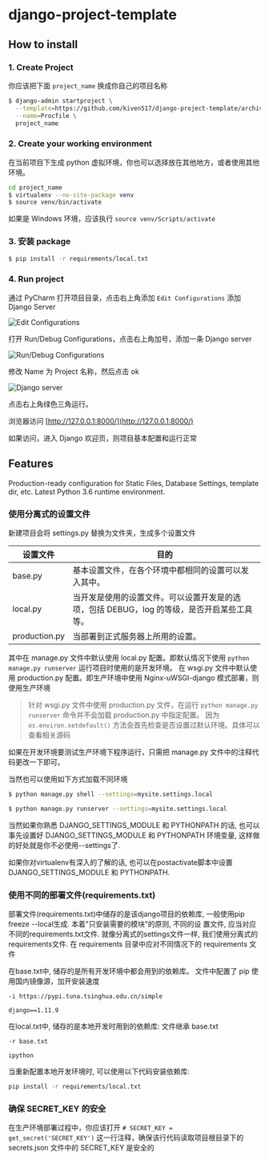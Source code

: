 # django-project-template


## How to install

### 1. Create Project

你应该把下面 `project_name` 换成你自己的项目名称

```bash
$ django-admin startproject \
  --template=https://github.com/kiven517/django-project-template/archive/master.zip \
  --name=Procfile \
  project_name
```

### 2. Create your working environment

在当前项目下生成 python 虚拟环境，你也可以选择放在其他地方，或者使用其他环境。

```bash
cd project_name
$ virtualenv --no-site-package venv
$ source venv/bin/activate
```

如果是 Windows 环境，应该执行 `source venv/Scripts/activate` 

### 3. 安装 package
```bash
$ pip install -r requirements/local.txt
```

### 4. Run project

通过 PyCharm 打开项目目录，点击右上角添加 `Edit Configurations` 添加 Django Server 

![Edit Configurations](http://ono3vb8rf.bkt.clouddn.com/Fqj-RwuAmZQLFjr1e_fWrFvld4Qa.png)

打开 Run/Debug Configurations，点击右上角加号，添加一条 Django server

![Run/Debug Configurations](http://ono3vb8rf.bkt.clouddn.com/Fj2Jdu2iag4gkBDLUFCxOwpQsc5Y.png)

修改 Name 为 Project 名称，然后点击 ok

![Django server](http://ono3vb8rf.bkt.clouddn.com/FiAn2TWl6hIakt4zpmNZnZeHyaq1.png)

点击右上角绿色三角运行。

浏览器访问 [http://127.0.0.1:8000/](http://127.0.0.1:8000/)

如果访问，进入 Django 欢迎页，则项目基本配置和运行正常


## Features

Production-ready configuration for Static Files, Database Settings, template dir, etc.
Latest Python 3.6 runtime environment.

### 使用分离式的设置文件

新建项目会将 settings.py 替换为文件夹，生成多个设置文件 

| 设置文件 | 目的 |
| --- | --- |
| base.py | 基本设置文件，在各个环境中都相同的设置可以发入其中。|
| local.py | 当开发是使用的设置文件。可以设置开发是的选项，包括 DEBUG，log 的等级，是否开启某些工具等。 |
| production.py | 当部署到正式服务器上所用的设置。 | 

其中在 manage.py 文件中默认使用 local.py 配置。即默认情况下使用 `python manage.py runserver` 运行项目时使用的是开发环境。
在 wsgi.py 文件中默认使用 production.py 配置。即生产环境中使用 Nginx-uWSGI-django 模式部署，则使用生产环境

> 针对 wsgi.py 文件中使用 production.py 文件，在运行 `python manage.py runserver` 命令并不会加载 production.py 中指定配置。
因为 `os.environ.setdefault()` 方法会首先检查是否设置过默认环境。具体可以查看相关源码

如果在开发环境要测试生产环境下程序运行，只需把 manage.py 文件中的注释代码更改一下即可。

当然也可以使用如下方式加载不同环境

```bash
$ python manage.py shell --settings=mysite.settings.local

$ python manage.py runserver --settings=mysite.settings.local
```

当然如果你熟悉 DJANGO_SETTINGS_MODULE 和 PYTHONPATH 的话, 也可以事先设置好 DJANGO_SETTINGS_MODULE 和 PYTHONPATH 环境变量, 这样做的好处就是你不必使用--settings了.

如果你对virtualenv有深入的了解的话, 也可以在postactivate脚本中设置 DJANGO_SETTINGS_MODULE 和 PYTHONPATH.


### 使用不同的部署文件(requirements.txt)

部署文件(requirements.txt)中储存的是该django项目的依赖库, 一般使用pip freeze --local生成. 本着"只安装需要的模块"的原则, 不同的设 置文件, 应当对应不同的requirements.txt文件. 就像分离式的settings文件一样, 我们使用分离式的requirements文件. 
在 requirements 目录中应对不同情况下的 requirements 文件

在base.txt中, 储存的是所有开发环境中都会用到的依赖库。
文件中配置了 pip 使用国内镜像源，加开安装速度

```
-i https://pypi.tuna.tsinghua.edu.cn/simple

django==1.11.9
```

在local.txt中, 储存的是本地开发时用到的依赖库:
文件继承 base.txt
 
```
-r base.txt

ipython
```

当重新配置本地开发环境时, 可以使用以下代码安装依赖库:

```bash
pip install -r requirements/local.txt
```

### 确保 SECRET_KEY 的安全

在生产环境部署过程中，你应该打开 `# SECRET_KEY = get_secret('SECRET_KEY')` 这一行注释，确保该行代码读取项目根目录下的 secrets.json 文件中的 SECRET_KEY 是安全的
